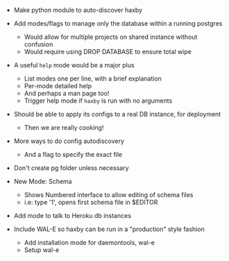 * Make python module to auto-discover haxby
* Add modes/flags to manage only the database within a running postgres
    * Would allow for multiple projects on shared instance without confusion
    * Would require using DROP DATABASE to ensure total wipe
* A useful `help` mode would be a major plus
    * List modes one per line, with a brief explanation
    * Per-mode detailed help
    * And perhaps a man page too!
    * Trigger help mode if `haxby` is run with no arguments
* Should be able to apply its configs to a real DB instance, for deployment
    * Then we are really cooking!
* More ways to do config autodiscovery
    * And a flag to specify the exact file
* Don't create pg folder unless necessary
* New Mode: Schema
    * Shows Numbered interface to allow editing of schema files
    * i.e: type '1', opens first schema file in $EDITOR
* Add mode to talk to Heroku db instances

* Include WAL-E so haxby can be run in a "production" style fashion
    * Add installation mode for daemontools, wal-e
    * Setup wal-e
